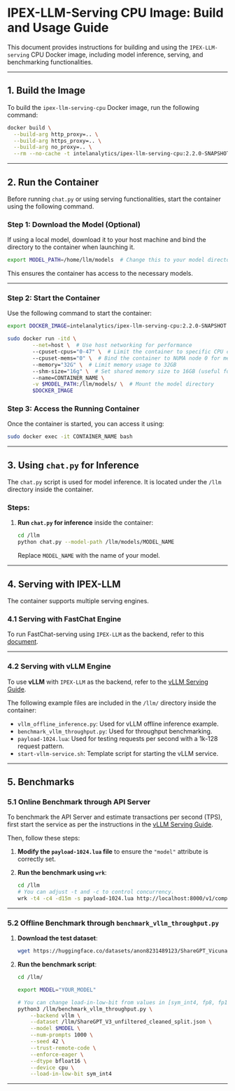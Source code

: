 # IPEX-LLM-Serving CPU Image: Build and Usage Guide

This document provides instructions for building and using the `IPEX-LLM-serving` CPU Docker image, including model inference, serving, and benchmarking functionalities.


---

## 1. Build the Image  

To build the `ipex-llm-serving-cpu` Docker image, run the following command:  

```bash
docker build \
  --build-arg http_proxy=.. \
  --build-arg https_proxy=.. \
  --build-arg no_proxy=.. \
  --rm --no-cache -t intelanalytics/ipex-llm-serving-cpu:2.2.0-SNAPSHOT .
```

---

## 2. Run the Container  

Before running `chat.py` or using serving functionalities, start the container using the following command.  

### **Step 1: Download the Model (Optional)**  

If using a local model, download it to your host machine and bind the directory to the container when launching it.  

```bash
export MODEL_PATH=/home/llm/models  # Change this to your model directory
```

This ensures the container has access to the necessary models.  

---

### **Step 2: Start the Container**  

Use the following command to start the container:  

```bash
export DOCKER_IMAGE=intelanalytics/ipex-llm-serving-cpu:2.2.0-SNAPSHOT

sudo docker run -itd \
        --net=host \  # Use host networking for performance
        --cpuset-cpus="0-47" \  # Limit the container to specific CPU cores
        --cpuset-mems="0" \  # Bind the container to NUMA node 0 for memory locality
        --memory="32G" \  # Limit memory usage to 32GB
        --shm-size="16g" \  # Set shared memory size to 16GB (useful for large models)
        --name=CONTAINER_NAME \
        -v $MODEL_PATH:/llm/models/ \  # Mount the model directory
        $DOCKER_IMAGE
```

### **Step 3: Access the Running Container**  

Once the container is started, you can access it using:  

```bash
sudo docker exec -it CONTAINER_NAME bash
```

---

## 3. Using `chat.py` for Inference  

The `chat.py` script is used for model inference. It is located under the `/llm` directory inside the container.  

### Steps:  

1. **Run `chat.py` for inference** inside the container:  

   ```bash
   cd /llm
   python chat.py --model-path /llm/models/MODEL_NAME
   ```

   Replace `MODEL_NAME` with the name of your model.  

---

## 4. Serving with IPEX-LLM  

The container supports multiple serving engines.  

### 4.1 Serving with FastChat Engine  

To run FastChat-serving using `IPEX-LLM` as the backend, refer to this [document](https://github.com/intel-analytics/ipex-llm/tree/main/python/llm/src/ipex_llm/serving/fastchat).  

---

### 4.2 Serving with vLLM Engine  

To use **vLLM** with `IPEX-LLM` as the backend, refer to the [vLLM Serving Guide](https://github.com/intel-analytics/ipex-llm/blob/main/python/llm/example/GPU/vLLM-Serving/README.md).  

The following example files are included in the `/llm/` directory inside the container:  

- `vllm_offline_inference.py`: Used for vLLM offline inference example.  
- `benchmark_vllm_throughput.py`: Used for throughput benchmarking.  
- `payload-1024.lua`: Used for testing requests per second with a 1k-128 request pattern.  
- `start-vllm-service.sh`: Template script for starting the vLLM service.  

---

## 5. Benchmarks  

### 5.1 Online Benchmark through API Server  

To benchmark the API Server and estimate transactions per second (TPS), first start the service as per the instructions in the [vLLM Serving Guide](https://github.com/intel-analytics/ipex-llm/blob/main/python/llm/example/GPU/vLLM-Serving/README.md#service).  

Then, follow these steps:  

1. **Modify the `payload-1024.lua` file** to ensure the `"model"` attribute is correctly set.  
2. **Run the benchmark using `wrk`**:  

   ```bash
   cd /llm
   # You can adjust -t and -c to control concurrency.
   wrk -t4 -c4 -d15m -s payload-1024.lua http://localhost:8000/v1/completions --timeout 1h
   ```

---

### 5.2 Offline Benchmark through `benchmark_vllm_throughput.py`  

1. **Download the test dataset**:  

   ```bash
   wget https://huggingface.co/datasets/anon8231489123/ShareGPT_Vicuna_unfiltered/resolve/main/ShareGPT_V3_unfiltered_cleaned_split.json
   ```

2. **Run the benchmark script**:  

   ```bash
   cd /llm/

   export MODEL="YOUR_MODEL"

   # You can change load-in-low-bit from values in [sym_int4, fp8, fp16]
   python3 /llm/benchmark_vllm_throughput.py \
       --backend vllm \
       --dataset /llm/ShareGPT_V3_unfiltered_cleaned_split.json \
       --model $MODEL \
       --num-prompts 1000 \
       --seed 42 \
       --trust-remote-code \
       --enforce-eager \
       --dtype bfloat16 \
       --device cpu \
       --load-in-low-bit sym_int4
   ```

---